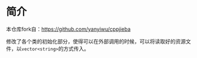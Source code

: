 # 简介

本仓库fork自：https://github.com/yanyiwu/cppjieba

修改了各个类的初始化部分，使得可以在外部调用的时候，可以将读取好的资源文件，以`vector<string>`的方式传入。